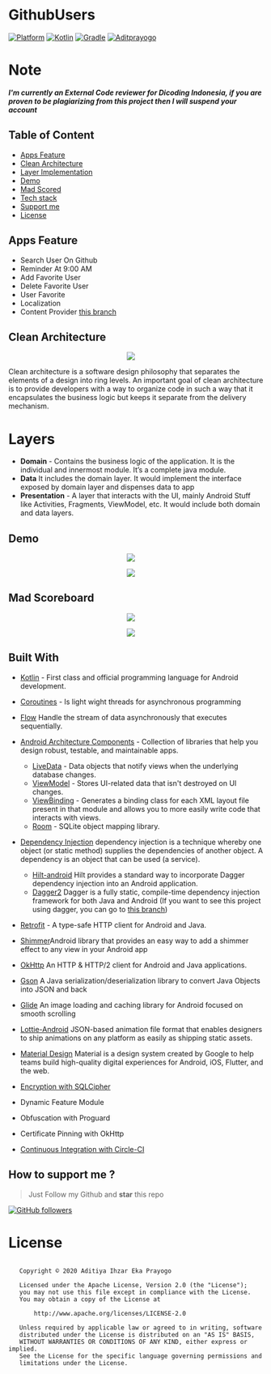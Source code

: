 
# GithubUsers
 [![Platform](https://img.shields.io/badge/platform-Android-green.svg)](http://developer.android.com/index.html) [![Kotlin](https://img.shields.io/badge/kotlin-1.4.21-orange.svg)](http://kotlinlang.org) [![Gradle](https://img.shields.io/badge/gradle-4.0.0-%2366DCB8.svg)](https://developer.android.com/studio/releases/gradle-plugin)
 [![Aditprayogo](https://circleci.com/gh/Aditprayogo/GithubUsers.svg?style=shield)](https://circleci.com/gh/Aditprayogo/GithubUsers)
 
 # Note 
<b><i>I'm currently an External Code reviewer for Dicoding Indonesia, if you are proven to be plagiarizing from this project then I will suspend your account</b></i>

## Table of Content
- [Apps Feature](#apps-feature)
- [Clean Architecture](#clean-architecture)
- [Layer Implementation](#layers)
- [Demo](#demo)
- [Mad Scored](#mad-scoreboard)
- [Tech stack](#built-with)
- [Support me](#How-to-support-me-?-)
- [License](#license)

## Apps Feature
- Search User On Github
- Reminder At 9:00 AM
- Add Favorite User
- Delete Favorite User
- User Favorite
- Localization
- Content Provider [this branch](https://github.com/Aditprayogo/GithubUsers/tree/dicoding/bfaa-final)

## Clean Architecture
<p align="center">
    <img src="assets/cleean.png"
        style="margin-right: 20px;"
    />
</p>

Clean architecture is a software design philosophy that separates the elements of a design into ring levels. An important goal of clean architecture is to provide developers with a way to organize code in such a way that it encapsulates the business logic but keeps it separate from the delivery mechanism.

# Layers
- **Domain** - Contains the business logic of the application. It is the individual and innermost module. It’s a complete java module.
- **Data** It includes the domain layer. It would implement the interface exposed by domain layer and dispenses data to app
- **Presentation** - A layer that interacts with the UI, mainly Android Stuff like Activities, Fragments, ViewModel, etc. It would include both domain and data layers.

## Demo

<p align="center">
    <img src="assets/mockup1.jpg"
        style="margin-right: 20px;"
    />
</p>

<p align="center">
    <img src="assets/mockup2.jpg"
        style="margin-right: 20px;"
    />
</p>

## Mad Scoreboard
<p align="center">
    <img src="assets/summary.png"
        style="margin-right: 20px;"
    />
</p>

<p align="center">
    <img src="assets/kotlin.png"
        style="margin-right: 20px;"
    />
</p>


## Built With
- [Kotlin](https://kotlinlang.org/) - First class and official programming language for Android development.
- [Coroutines](https://kotlinlang.org/docs/reference/coroutines-overview.html) - Is light wight threads for asynchronous programming
- [Flow](https://developer.android.com/kotlin/flow) Handle the stream of data asynchronously that executes sequentially.

- [Android Architecture Components](https://developer.android.com/topic/libraries/architecture) - Collection of libraries that help you design robust, testable, and maintainable apps.
   - [LiveData](https://developer.android.com/topic/libraries/architecture/livedata) - Data objects that notify views when the underlying database changes.
   - [ViewModel](https://developer.android.com/topic/libraries/architecture/viewmodel) - Stores UI-related data that isn't destroyed on UI changes.
   - [ViewBinding](https://developer.android.com/topic/libraries/view-binding) - Generates a binding class for each XML layout file present in that module and allows you to more easily write code that interacts with views.
   - [Room](https://developer.android.com/topic/libraries/architecture/room) - SQLite object mapping library.
- [Dependency Injection](https://developer.android.com/training/dependency-injection) dependency injection is a technique whereby one object (or static method) supplies the dependencies of another object. A dependency is an object that can be used (a service).
    - [Hilt-android](https://dagger.dev/hilt/) Hilt provides a standard way to incorporate Dagger dependency injection into an Android application.
    - [Dagger2](https://dagger.dev/dev-guide/) Dagger is a fully static, compile-time dependency injection framework for both Java and Android (If you want to see this project using dagger, you can go to [this branch](https://github.com/Aditprayogo/GithubUsers/tree/old-dagger))
- [Retrofit](https://square.github.io/retrofit/) - A type-safe HTTP client for Android and Java.
- [Shimmer](https://github.com/facebook/shimmer-android)Android library that provides an easy way to add a shimmer effect to any view in your Android app
- [OkHttp](http://square.github.io/okhttp/) An HTTP & HTTP/2 client for Android and Java applications.
- [Gson](https://github.com/google/gson) A Java serialization/deserialization library to convert Java Objects into JSON and back
- [Glide](https://github.com/bumptech/glide) An image loading and caching library for Android focused on smooth scrolling
- [Lottie-Android](https://github.com/airbnb/lottie-android) JSON-based animation file format that enables designers to ship animations on any platform as easily as shipping static assets.
- [Material Design](https://material.io/develop/android/docs/getting-started) Material is a design system created by Google to help teams build high-quality digital experiences for Android, iOS, Flutter, and the web.
- [Encryption with SQLCipher](https://github.com/sqlcipher/android-database-sqlcipher)
- Dynamic Feature Module
- Obfuscation with Proguard
- Certificate Pinning with OkHttp
- [Continuous Integration with Circle-CI](https://circleci.com/)



## How to support me ?
> Just Follow my Github and **star** this repo

<a href="https://github.com/Aditprayogo" target="blank">![GitHub followers](https://img.shields.io/github/followers/aditPrayogo?style=social)</a>


# License
```

   Copyright © 2020 Aditiya Ihzar Eka Prayogo

   Licensed under the Apache License, Version 2.0 (the "License");
   you may not use this file except in compliance with the License.
   You may obtain a copy of the License at

       http://www.apache.org/licenses/LICENSE-2.0

   Unless required by applicable law or agreed to in writing, software
   distributed under the License is distributed on an "AS IS" BASIS,
   WITHOUT WARRANTIES OR CONDITIONS OF ANY KIND, either express or implied.
   See the License for the specific language governing permissions and
   limitations under the License.

```


